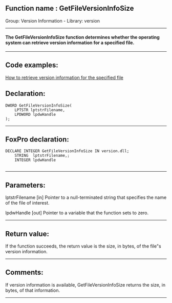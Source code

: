 
## Function name : GetFileVersionInfoSize
Group: Version Information - Library: version    
***  


#### The GetFileVersionInfoSize function determines whether the operating system can retrieve version information for a specified file.
***  


## Code examples:
[How to retrieve version information for the specified file](../../samples/sample_480.md)  

## Declaration:
```foxpro  
DWORD GetFileVersionInfoSize(
	LPTSTR lptstrFilename,
	LPDWORD lpdwHandle
);  
```  
***  


## FoxPro declaration:
```foxpro  
DECLARE INTEGER GetFileVersionInfoSize IN version.dll;
	STRING  lptstrFilename,;
	INTEGER lpdwHandle
  
```  
***  


## Parameters:
lptstrFilename
[in] Pointer to a null-terminated string that specifies the name of the file of interest.

lpdwHandle
[out] Pointer to a variable that the function sets to zero.   
***  


## Return value:
If the function succeeds, the return value is the size, in bytes, of the file"s version information.  
***  


## Comments:
If version information is available, GetFileVersionInfoSize returns the size, in bytes, of that information.   
  
***  

